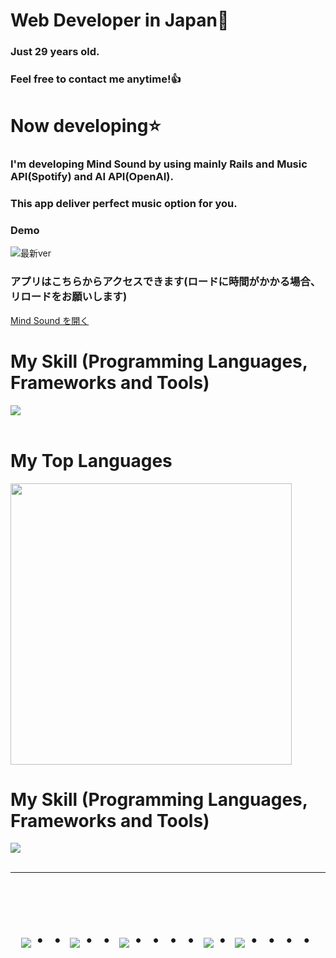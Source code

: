 # Web Developer in Japan👋
### Just 29 years old.
### Feel free to contact me anytime!👍


# Now developing⭐️
### I'm developing Mind Sound by using mainly Rails and Music API(Spotify) and AI API(OpenAI). 
### This app deliver perfect music option for you.
### Demo
![最新ver](https://github.com/user-attachments/assets/40111137-5224-4838-8c2f-ea0d50eab59c)





### アプリはこちらからアクセスできます(ロードに時間がかかる場合、リロードをお願いします)
[Mind Sound を開く](https://my-sound.onrender.com/sound_infos/new)





# My Skill (Programming Languages, Frameworks and Tools)

<img src="https://skillicons.dev/icons?i=html,css,js,ruby,rails,github,vscode" /> <br /><br />



# My Top Languages

<a href="https://github.com/Kai0117">
  <img src="https://github-readme-stats.vercel.app/api/top-langs/?username=Kai0117&layout=compact&theme=vue-dark" width="450" />
</a>


  # My Skill (Programming Languages, Frameworks and Tools)

<img src="https://skillicons.dev/icons?i=html,css,js,ruby,rails,github,vscode" /> <br /><br />

---



<!-- --------------------------------- :) ---------------------------------- -->

<br><br>

<div align="center">
    <h1>
        <img src="https://user-images.githubusercontent.com/44926913/175852850-3fb6c715-1856-41ff-8c1f-94ce3b03b458.gif">・・
        <img src="https://user-images.githubusercontent.com/44926913/175853109-f8850656-6704-4a8a-bee6-9aca154d929b.gif">・・
        <img src="https://user-images.githubusercontent.com/44926913/175853154-5449d974-975e-44a6-ab84-a86031265e40.gif">・・・・
        <img src="https://user-images.githubusercontent.com/44926913/175853109-f8850656-6704-4a8a-bee6-9aca154d929b.gif">・
        <img src="https://user-images.githubusercontent.com/44926913/175853154-5449d974-975e-44a6-ab84-a86031265e40.gif">・・・・
    </h1>
  </div>
<br><br><br>






